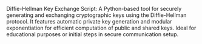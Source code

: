Diffie-Hellman Key Exchange Script: A Python-based tool for securely generating and exchanging cryptographic keys using the Diffie-Hellman protocol. 
It features automatic private key generation and modular exponentiation for efficient computation of public and shared keys. Ideal for educational purposes or initial steps in secure communication setup.
